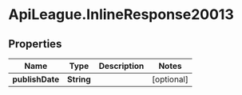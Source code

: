 # ApiLeague.InlineResponse20013

## Properties

Name | Type | Description | Notes
------------ | ------------- | ------------- | -------------
**publishDate** | **String** |  | [optional] 


